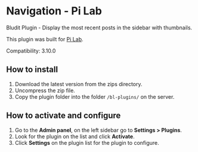 # Navigation - Pi Lab
Bludit Plugin - Display the most recent posts in the sidebar with thumbnails.

This plugin was built for [Pi Lab](https://pilab.dev).

Compatibility: 3.10.0

## How to install
1. Download the latest version from the zips directory.
2. Uncompress the zip file.
3. Copy the plugin folder into the folder `/bl-plugins/` on the server.

## How to activate and configure
1. Go to the **Admin panel**, on the left sidebar go to **Settings > Plugins**.
2. Look for the plugin on the list and click **Activate**.
3. Click **Settings** on the plugin list for the plugin to configure.

